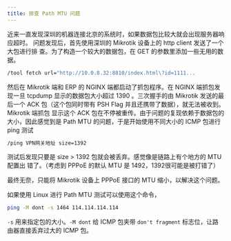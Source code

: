 ```yaml
---
title: 排查 Path MTU 问题
---
```


近来一直发现深圳的机器连接北京的系统时，如果数据包比较大就会出现服务器响应超时。
问题发现后，首先使用深圳的 Mikrotik 设备上的 http client 发送了一个大包进行排
查。为了构造一个较大的数据包，在 GET 的参数里添加一些无用的数据。

```bash
/tool fetch url="http://10.0.8.32:8810/index.html\?id=1111...
```

然后在 Mikrotik 端和 ERP 的 NGINX 端都启动了抓包程序。在 NGINX 端抓包发现一旦
tcpdump 显示的数据包大小超过 1390 。三次握手的由 Mikrotik 发送的最后一个 ACK
包（这个包同时带有 PSH Flag 并且还携带了数据），就无法被收到。Mikrotik 端抓包
显示这个 ACK 包在不停被重传。由于问题的复现依赖于数据包的大小，因此感觉到是
Path MTU 的问题，于是开始使用不同大小的 ICMP 包进行 ping 测试

```bash
/ping VPN网关地址 size=1392
```

测试后发现只要是 size > 1392 包就会被丢弃。感觉像是链路上有个地方的 MTU 配置出
错了。（考虑到 PPPoE 的默认 MTU 是 1492，1392很可能是被打错了）

最终无奈，只能将 Mikrotik 设备上 PPPoE 接口的 MTU 缩小，以解决这个问题。


如果使用 Linux 进行 Path MTU 测试可以使用这个命令，

```bash
ping -M dont -s 1464 114.114.114.114
```

`-s` 用来指定包的大小。`-M dont` 给 ICMP 包夹带 `don't fragment` 标志位，让路
由器直接丢弃过大的 ICMP 包。
